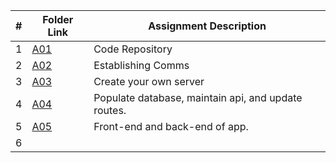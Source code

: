 |   #   | Folder Link | Assignment Description |
| :---: | ----------- | ---------------------- |
| 1 | [A01](https://github.com/aelious/4443-MobileApps/tree/main/Assignments/A01) | Code Repository |
| 2 | [A02](https://github.com/aelious/4443-MobileApps/tree/main/Assignments/A02) | Establishing Comms |
| 3 | [A03](https://github.com/aelious/4443-MobileApps/tree/main/Assignments/A03) | Create your own server |
| 4 | [A04](https://github.com/aelious/4443-MobileApps/tree/main/Assignments/A04) | Populate database, maintain api, and update routes. |
| 5 | [A05](https://github.com/aelious/4443-MobileApps/tree/main/Assignments/A05) | Front-end and back-end of app. |
| 6 | []() | |
